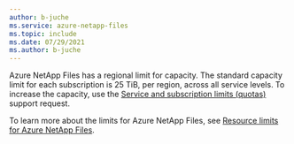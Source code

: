 ```yaml
---
author: b-juche
ms.service: azure-netapp-files
ms.topic: include
ms.date: 07/29/2021
ms.author: b-juche
---
```


Azure NetApp Files has a regional limit for capacity. The standard capacity limit for each subscription is 25 TiB, per region, across all service levels. To increase the capacity, use the [Service and subscription limits (quotas)](../articles/azure-netapp-files/azure-netapp-files-resource-limits.md#request-limit-increase-) support request.

To learn more about the limits for Azure NetApp Files, see [Resource limits for Azure NetApp Files](../articles/azure-netapp-files/azure-netapp-files-resource-limits.md).